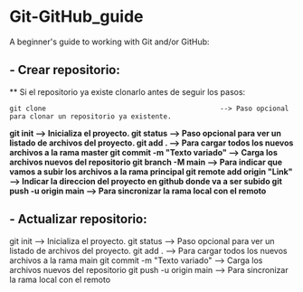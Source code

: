 # Git-GitHub_guide
A beginner's guide to working with Git and/or GitHub:

## - Crear repositorio:

** Si el repositorio ya existe clonarlo antes de seguir los pasos:

  	git clone                                           --> Paso opcional para clonar un repositorio ya existente.

  **git init                                            --> Inicializa el proyecto.
  git status                                          --> Paso opcional para ver un listado de archivos del proyecto.
  git add .                                           --> Para cargar todos los nuevos archivos a la rama master
  git commit -m "Texto variado"                       --> Carga los archivos nuevos del repositorio
  git branch -M main                                  --> Para indicar que vamos a subir los archivos a la rama principal
  git remote add origin "Link"                        --> Indicar la direccion del proyecto en github donde va a ser subido
  git push -u origin main                             --> Para sincronizar la rama local con el remoto**


## - Actualizar repositorio:
  git init                                            --> Inicializa el proyecto.
  git status                                          --> Paso opcional para ver un listado de archivos del proyecto.
  git add .                                           --> Para cargar todos los nuevos archivos a la rama main
  git commit -m "Texto variado"                       --> Carga los archivos nuevos del repositorio
  git push -u origin main                             --> Para sincronizar la rama local con el remoto
